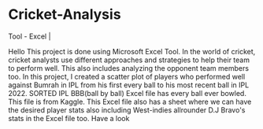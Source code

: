 # Cricket-Analysis
Tool - Excel |

Hello
This project is done using Microsoft Excel Tool.
In the world of cricket, cricket analysts use different approaches and strategies to help their team to perform well. This also includes analyzing the opponent team members too. In this project, I created a scatter plot of players who performed well against Bumrah in IPL from his first every ball to his most recent ball in IPL 2022.
SORTED IPL BBB(ball by ball) Excel file has every ball ever bowled. This file is from Kaggle. This Excel file also has a sheet where we can have the desired player stats also including West-indies allrounder D.J Bravo's stats in the Excel file too. Have a look 
